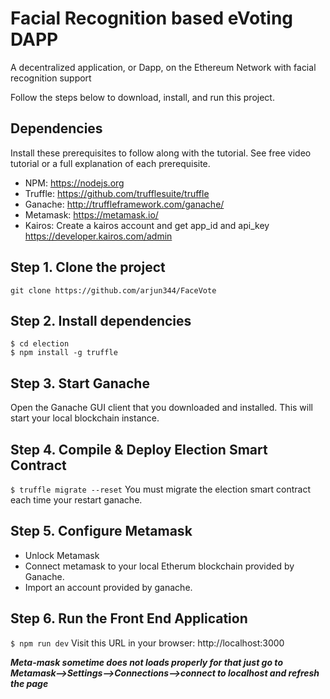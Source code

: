 
# Facial Recognition based eVoting DAPP
A decentralized application, or Dapp, on the Ethereum Network with facial recognition support

Follow the steps below to download, install, and run this project.

## Dependencies
Install these prerequisites to follow along with the tutorial. See free video tutorial or a full explanation of each prerequisite.
- NPM: https://nodejs.org
- Truffle: https://github.com/trufflesuite/truffle
- Ganache: http://truffleframework.com/ganache/
- Metamask: https://metamask.io/
- Kairos: Create a kairos account and get app_id and api_key https://developer.kairos.com/admin


## Step 1. Clone the project
`git clone https://github.com/arjun344/FaceVote`

## Step 2. Install dependencies
```
$ cd election
$ npm install -g truffle
```
## Step 3. Start Ganache
Open the Ganache GUI client that you downloaded and installed. This will start your local blockchain instance.

## Step 4. Compile & Deploy Election Smart Contract
`$ truffle migrate --reset`
You must migrate the election smart contract each time your restart ganache.

## Step 5. Configure Metamask
- Unlock Metamask
- Connect metamask to your local Etherum blockchain provided by Ganache.
- Import an account provided by ganache.

## Step 6. Run the Front End Application
`$ npm run dev`
Visit this URL in your browser: http://localhost:3000

***Meta-mask sometime does not loads properly for that just go to Metamask-->Settings-->Connections-->connect to localhost and refresh the page***

